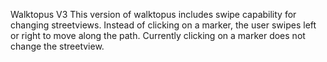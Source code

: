 Walktopus V3
This version of walktopus includes swipe capability for changing streetviews.  Instead of clicking on a marker, the user swipes left or right to move along the path.  Currently clicking on a marker does not change the streetview.
